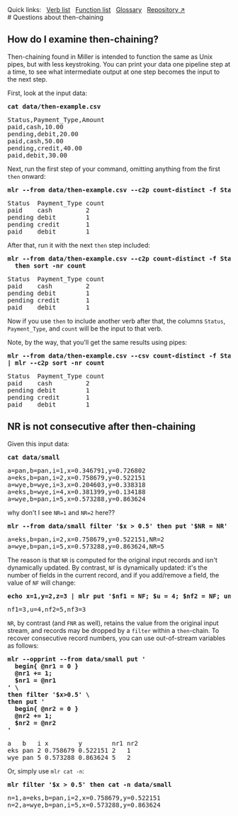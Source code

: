 <!---  PLEASE DO NOT EDIT DIRECTLY. EDIT THE .md.in FILE PLEASE. --->
<div>
<span class="quicklinks">
Quick links:
&nbsp;
<a class="quicklink" href="../reference-verbs/index.html">Verb list</a>
&nbsp;
<a class="quicklink" href="../reference-dsl-builtin-functions/index.html">Function list</a>
&nbsp;
<a class="quicklink" href="../glossary/index.html">Glossary</a>
&nbsp;
<a class="quicklink" href="https://github.com/johnkerl/miller" target="_blank">Repository ↗</a>
</span>
</div>
# Questions about then-chaining

## How do I examine then-chaining?

Then-chaining found in Miller is intended to function the same as Unix pipes, but with less keystroking. You can print your data one pipeline step at a time, to see what intermediate output at one step becomes the input to the next step.

First, look at the input data:

<pre class="pre-highlight-in-pair">
<b>cat data/then-example.csv</b>
</pre>
<pre class="pre-non-highlight-in-pair">
Status,Payment_Type,Amount
paid,cash,10.00
pending,debit,20.00
paid,cash,50.00
pending,credit,40.00
paid,debit,30.00
</pre>

Next, run the first step of your command, omitting anything from the first `then` onward:

<pre class="pre-highlight-in-pair">
<b>mlr --from data/then-example.csv --c2p count-distinct -f Status,Payment_Type</b>
</pre>
<pre class="pre-non-highlight-in-pair">
Status  Payment_Type count
paid    cash         2
pending debit        1
pending credit       1
paid    debit        1
</pre>

After that, run it with the next `then` step included:

<pre class="pre-highlight-in-pair">
<b>mlr --from data/then-example.csv --c2p count-distinct -f Status,Payment_Type \</b>
<b>  then sort -nr count</b>
</pre>
<pre class="pre-non-highlight-in-pair">
Status  Payment_Type count
paid    cash         2
pending debit        1
pending credit       1
paid    debit        1
</pre>

Now if you use `then` to include another verb after that, the columns `Status`, `Payment_Type`, and `count` will be the input to that verb.

Note, by the way, that you'll get the same results using pipes:

<pre class="pre-highlight-in-pair">
<b>mlr --from data/then-example.csv --csv count-distinct -f Status,Payment_Type \</b>
<b>| mlr --c2p sort -nr count</b>
</pre>
<pre class="pre-non-highlight-in-pair">
Status  Payment_Type count
paid    cash         2
pending debit        1
pending credit       1
paid    debit        1
</pre>

## NR is not consecutive after then-chaining

Given this input data:

<pre class="pre-highlight-in-pair">
<b>cat data/small</b>
</pre>
<pre class="pre-non-highlight-in-pair">
a=pan,b=pan,i=1,x=0.346791,y=0.726802
a=eks,b=pan,i=2,x=0.758679,y=0.522151
a=wye,b=wye,i=3,x=0.204603,y=0.338318
a=eks,b=wye,i=4,x=0.381399,y=0.134188
a=wye,b=pan,i=5,x=0.573288,y=0.863624
</pre>

why don't I see `NR=1` and `NR=2` here??

<pre class="pre-highlight-in-pair">
<b>mlr --from data/small filter '$x > 0.5' then put '$NR = NR'</b>
</pre>
<pre class="pre-non-highlight-in-pair">
a=eks,b=pan,i=2,x=0.758679,y=0.522151,NR=2
a=wye,b=pan,i=5,x=0.573288,y=0.863624,NR=5
</pre>

The reason is that `NR` is computed for the original input records and isn't dynamically updated. By contrast, `NF` is dynamically updated: it's the number of fields in the current record, and if you add/remove a field, the value of `NF` will change:

<pre class="pre-highlight-in-pair">
<b>echo x=1,y=2,z=3 | mlr put '$nf1 = NF; $u = 4; $nf2 = NF; unset $x,$y,$z; $nf3 = NF'</b>
</pre>
<pre class="pre-non-highlight-in-pair">
nf1=3,u=4,nf2=5,nf3=3
</pre>

`NR`, by contrast (and `FNR` as well), retains the value from the original input stream, and records may be dropped by a `filter` within a `then`-chain. To recover consecutive record numbers, you can use out-of-stream variables as follows:

<pre class="pre-highlight-in-pair">
<b>mlr --opprint --from data/small put '</b>
<b>  begin{ @nr1 = 0 }</b>
<b>  @nr1 += 1;</b>
<b>  $nr1 = @nr1</b>
<b>' \</b>
<b>then filter '$x>0.5' \</b>
<b>then put '</b>
<b>  begin{ @nr2 = 0 }</b>
<b>  @nr2 += 1;</b>
<b>  $nr2 = @nr2</b>
<b>'</b>
</pre>
<pre class="pre-non-highlight-in-pair">
a   b   i x        y        nr1 nr2
eks pan 2 0.758679 0.522151 2   1
wye pan 5 0.573288 0.863624 5   2
</pre>

Or, simply use `mlr cat -n`:

<pre class="pre-highlight-in-pair">
<b>mlr filter '$x > 0.5' then cat -n data/small</b>
</pre>
<pre class="pre-non-highlight-in-pair">
n=1,a=eks,b=pan,i=2,x=0.758679,y=0.522151
n=2,a=wye,b=pan,i=5,x=0.573288,y=0.863624
</pre>
